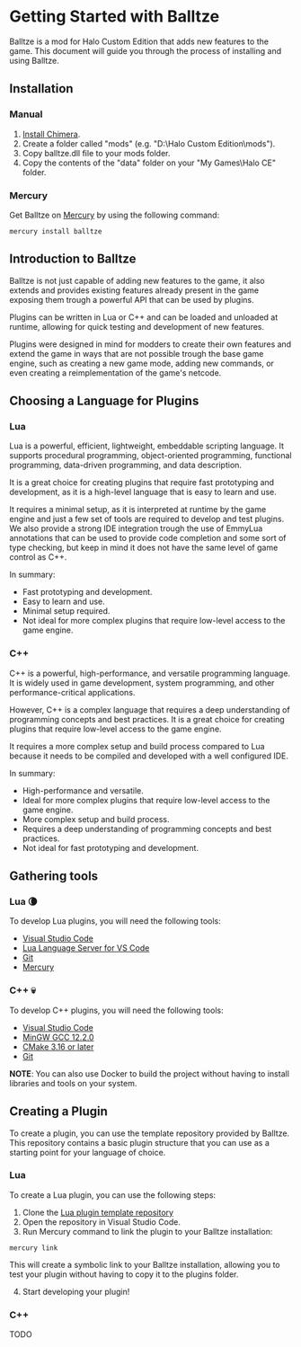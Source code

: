 # Getting Started with Balltze
Balltze is a mod for Halo Custom Edition that adds new features to the game. This document will
guide you through the process of installing and using Balltze.

## Installation
### Manual
1. [Install Chimera](https://github.com/SnowyMouse/chimera#installation).
2. Create a folder called "mods" (e.g. "D:\Halo Custom Edition\mods").
3. Copy balltze.dll file to your mods folder.
4. Copy the contents of the "data" folder on your "My Games\Halo CE" folder.

### Mercury
Get Balltze on [Mercury](https://github.com/Sledmine/Mercury) by using the
following command:
```
mercury install balltze
```

## Introduction to Balltze
Balltze is not just capable of adding new features to the game, it also extends and provides
existing features already present in the game exposing them trough a powerful API that can be
used by plugins.

Plugins can be written in Lua or C++ and can be loaded and unloaded at runtime, allowing for
quick testing and development of new features.

Plugins were designed in mind for modders to create their own features and extend the game in
ways that are not possible trough the base game engine, such as creating a new game mode, adding new
commands, or even creating a reimplementation of the game's netcode.

## Choosing a Language for Plugins

### Lua
Lua is a powerful, efficient, lightweight, embeddable scripting language. It supports procedural
programming, object-oriented programming, functional programming, data-driven programming, and
data description.

It is a great choice for creating plugins that require fast prototyping and development, as it
is a high-level language that is easy to learn and use.

It requires a minimal setup, as it is interpreted at runtime by the game engine and just a few
set of tools are required to develop and test plugins. We also provide a strong IDE integration
trough the use of EmmyLua annotations that can be used to provide code completion and some sort
of type checking, but keep in mind it does not have the same level of game control as C++.

In summary:
- Fast prototyping and development.
- Easy to learn and use.
- Minimal setup required.
- Not ideal for more complex plugins that require low-level access to the game engine.

### C++
C++ is a powerful, high-performance, and versatile programming language. It is widely used in
game development, system programming, and other performance-critical applications.

However, C++ is a complex language that requires a deep understanding of programming concepts
and best practices. It is a great choice for creating plugins that require low-level access to
the game engine.

It requires a more complex setup and build process compared to Lua because it needs to be compiled
and developed with a well configured IDE.

In summary:
- High-performance and versatile.
- Ideal for more complex plugins that require low-level access to the game engine.
- More complex setup and build process.
- Requires a deep understanding of programming concepts and best practices.
- Not ideal for fast prototyping and development.

## Gathering tools
### Lua 🌘
To develop Lua plugins, you will need the following tools:
- [Visual Studio Code](https://code.visualstudio.com/)
- [Lua Language Server for VS Code](https://marketplace.visualstudio.com/items?itemName=sumneko.lua)
- [Git](https://git-scm.com/)
- [Mercury](https://mercury.shadowmods.net/)

### C++ 💀
To develop C++ plugins, you will need the following tools:
- [Visual Studio Code](https://code.visualstudio.com/)
- [MinGW GCC 12.2.0](https://sourceforge.net/projects/mingw-w64/)
- [CMake 3.16 or later](https://cmake.org/download/)
- [Git](https://git-scm.com/)

**NOTE**: You can also use Docker to build the project without having to install libraries and tools
on your system.

## Creating a Plugin
To create a plugin, you can use the template repository provided by Balltze. This repository
contains a basic plugin structure that you can use as a starting point for your language of choice.

### Lua
To create a Lua plugin, you can use the following steps:
1. Clone the [Lua plugin template repository](https://github.com/MangoFizz/balltze-plugin-lua)
2. Open the repository in Visual Studio Code.
3. Run Mercury command to link the plugin to your Balltze installation:
```
mercury link
```
This will create a symbolic link to your Balltze installation, allowing you to test your plugin
without having to copy it to the plugins folder.

4. Start developing your plugin!

### C++
TODO

